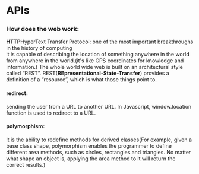 #  APIs
### How does the web work:
**HTTP**HyperText Transfer Protocol: one of the most important breakthroughs in the history of computing<br />
it is capable of describing the location of something anywhere in the world from anywhere in the world.(it's like GPS coordinates for knowledge and information.)
The whole world wide web is built on an architectural style called “REST”. REST(**REpresentational-State-Transfer**) provides a definition of a “resource”, which is what those things point to.
#### redirect:
 sending the user from a URL to another URL. In Javascript, window.location function is used to redirect to a URL.
 #### polymorphism:
 it is the ability to redefine methods for derived classes(For example, given a base class shape, polymorphism enables the programmer to define different area methods, such as circles, rectangles and triangles. No matter what shape an object is, applying the area method to it will return the correct results.)